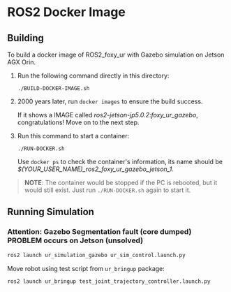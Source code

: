 # ROS2 Docker Image

## Building

To build a docker image of ROS2_foxy_ur with Gazebo simulation on Jetson AGX Orin.
 
1. Run the following command directly in this directory:
    ```
    ./BUILD-DOCKER-IMAGE.sh
    ```
2. 2000 years later, run ``` docker images ``` to ensure the build success.

    If it shows a IMAGE called *ros2-jetson-jp5.0.2:foxy_ur_gazebo*, congratulations! Move on to the next step.

3. Run this command to start a container:

    ```
    ./RUN-DOCKER.sh
    ```
    Use ``` docker ps ``` to check the container's information, its name should be *$(YOUR_USER_NAME)_ros2_foxy_ur_gazebo_jetson_1*.

> **NOTE**:
> The container would be stopped if the PC is rebooted, but it would still exist. 
> Just run ```./RUN-DOCKER.sh``` again to start it.

## Running Simulation

### **Attention: Gazebo Segmentation fault (core dumped) PROBLEM occurs on Jetson** (unsolved)

```bash
ros2 launch ur_simulation_gazebo ur_sim_control.launch.py
```

Move robot using test script from  `ur_bringup` package:
```bash
ros2 launch ur_bringup test_joint_trajectory_controller.launch.py
```
